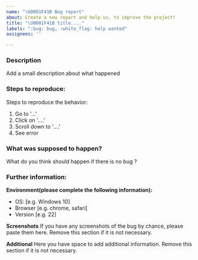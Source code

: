 ```yaml
---
name: "\U0001F41B Bug report"
about: Create a new report and help us, to improve the project!
title: "\U0001F41B title...."
labels: ":bug: bug, :white_flag: help wanted"
assignees: ''

---
```


### Description
Add a small description about what happened

### Steps to reproduce:
Steps to reproduce the behavior:
1. Go to '...'
2. Click on '....'
3. Scroll down to '....'
4. See error

### What was supposed to happen?
What do you think should happen if there is no bug ?


### Further information:

**Environment(please complete the following information):**
 - OS: [e.g. Windows 10]
 - Browser [e.g. chrome, safari]
 - Version [e.g. 22]

**Screenshots**
If you have any screenshots of the bug by chance, please paste them here. Remove this section if it is not necessary.


**Additional**
Here you have space to add additional information. Remove this section if it is not necessary.
